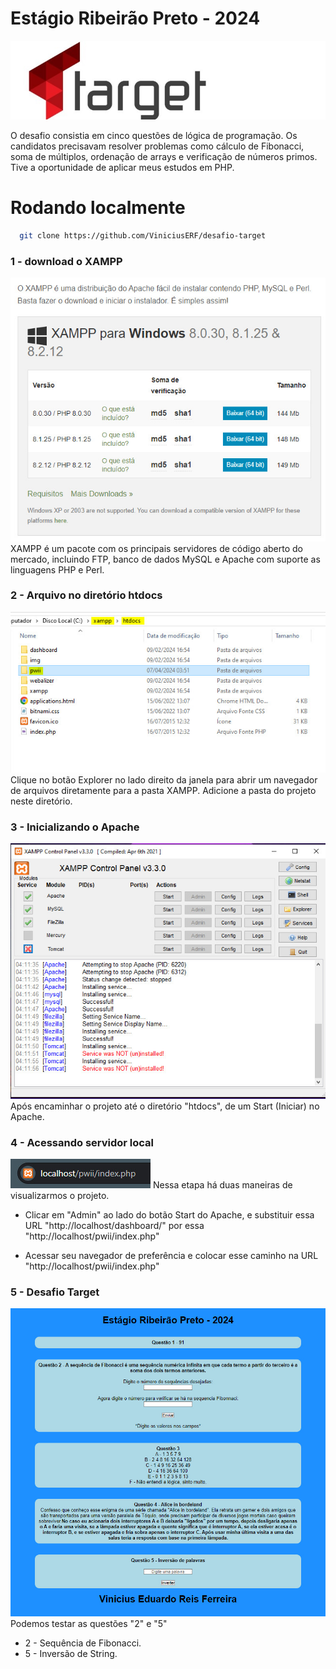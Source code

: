 # Estágio Ribeirão Preto - 2024

![Target Sistemas](./img/target2.jpeg)

O desafio consistia em cinco questões de lógica de programação. Os candidatos precisavam resolver problemas como cálculo de Fibonacci, soma de múltiplos, ordenação de arrays e verificação de números primos. Tive a oportunidade de aplicar meus estudos em PHP.


# Rodando localmente
```bash
  git clone https://github.com/ViniciusERF/desafio-target
```
### 1 - download o XAMPP
![XAMPP](./img/download-xampp.jpeg)
XAMPP é um pacote com os principais servidores de código aberto do mercado, incluindo FTP, banco de dados MySQL e Apache com suporte as linguagens PHP e Perl.

### 2 - Arquivo no diretório htdocs
![XAMPP](./img/htdocs.jpeg)
Clique no botão Explorer no lado direito da janela para abrir um navegador de arquivos diretamente para a pasta XAMPP. Adicione a pasta do projeto neste diretório.

### 3 - Inicializando o Apache
![XAMPP](./img/xampp.jpeg)
Após encaminhar o projeto até o diretório "htdocs", de um Start (Iniciar) no Apache.

### 4 - Acessando servidor local #
![XAMPP](./img/localhost.jpeg)
Nessa etapa há duas maneiras de visualizarmos o projeto.

- Clicar em "Admin" ao lado do botão Start do Apache, e substituir essa URL "http://localhost/dashboard/" por essa "http://localhost/pwii/index.php"

- Acessar seu navegador de preferência e colocar esse caminho na URL "http://localhost/pwii/index.php"

### 5 - Desafio Target
![XAMPP](./img/site-pronto.jpeg)
Podemos testar as questões "2" e "5" 

- 2 - Sequência de Fibonacci.
- 5 - Inversão de String.
